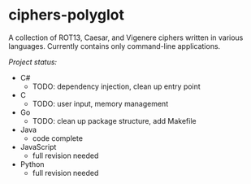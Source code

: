# ciphers-polyglot
A collection of ROT13, Caesar, and Vigenere ciphers written in various languages. Currently contains only command-line applications.

_Project status:_

* C#
  * TODO: dependency injection, clean up entry point
* C
  * TODO: user input, memory management
* Go
  * TODO: clean up package structure, add Makefile
* Java
  * code complete
* JavaScript
  * full revision needed 
* Python
  * full revision needed
  
